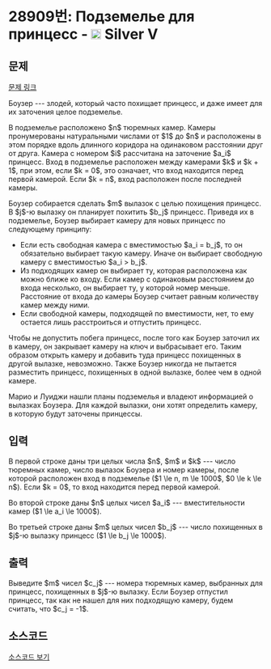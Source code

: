 # 28909번: Подземелье для принцесс - <img src="https://static.solved.ac/tier_small/6.svg" style="height:20px" /> Silver V

<!-- performance -->

<!-- 문제 제출 후 깃허브에 푸시를 했을 때 제출한 코드의 성능이 입력될 공간입니다.-->

<!-- end -->

## 문제

[문제 링크](https://boj.kr/28909)


<p>Боузер --- злодей, который часто похищает принцесс, и даже имеет для их заточения целое подземелье. </p>

<p>В подземелье расположено $n$ тюремных камер. Камеры пронумерованы натуральными числами от $1$ до $n$ и расположены в этом порядке вдоль длинного коридора на одинаковом расстоянии друг от друга. Камера с номером $i$ рассчитана на заточение $a_i$ принцесс. Вход в подземелье расположен между камерами $k$ и $k + 1$, при этом, если $k = 0$, это означает, что вход находится перед первой камерой. Если $k = n$, вход расположен после последней камеры.</p>

<p>Боузер собирается сделать $m$ вылазок с целью похищения принцесс. В $j$-ю вылазку он планирует похитить $b_j$ принцесс. Приведя их в подземелье, Боузер выбирает камеру для новых принцесс по следующему принципу:</p>

<ul>
<li>Если есть свободная камера с вместимостью $a_i = b_j$, то он обязательно выбирает такую камеру. Иначе он выбирает свободную камеру с вместимостью $a_i &gt; b_j$.</li>
<li>Из подходящих камер он выбирает ту, которая расположена как можно ближе ко входу. Если камер с одинаковым расстоянием до входа несколько, он выбирает ту, у которой номер меньше. Расстояние от входа до камеры Боузер считает равным количеству камер между ними.</li>
<li>Если свободной камеры, подходящей по вместимости, нет, то ему остается лишь расстроиться и отпустить принцесс.</li>
</ul>

<p>Чтобы не допустить побега принцесс, после того как Боузер заточил их в камеру, он закрывает камеру на ключ и выбрасывает его. Таким образом открыть камеру и добавить туда принцесс похищенных в другой вылазке, невозможно. Также Боузер никогда не пытается разместить принцесс, похищенных в одной вылазке, более чем в одной камере.</p>

<p>Марио и Луиджи нашли планы подземелья и владеют информацией о вылазках Боузера. Для каждой вылазки, они хотят определить камеру, в которую будут заточены принцессы.</p>



## 입력


<p>В первой строке даны три целых числа $n$, $m$ и $k$ --- число тюремных камер, число вылазок Боузера и номер камеры, после которой расположен вход в подземелье ($1 \le n, m \le 1000$, $0 \le k \le n$). Если $k = 0$, то вход находится перед первой камерой.</p>

<p>Во второй строке даны $n$ целых чисел $a_i$ --- вместительности камер ($1 \le a_i \le 1000$).</p>

<p>Во третьей строке даны $m$ целых чисел $b_j$ --- число похищенных в $j$-ю вылазку принцесс ($1 \le b_j \le 1000$).</p>



## 출력


<p>Выведите $m$ чисел $c_j$ --- номера тюремных камер, выбранных для принцесс, похищенных в $j$-ю вылазку. Если Боузер отпустил принцесс, так как не нашел для них подходящую камеру, будем считать, что $c_j = -1$.</p>



## 소스코드

[소스코드 보기](Подземелье%20для%20принцесс.cpp)
